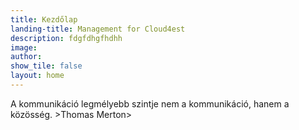 ```yaml
---
title: Kezdőlap
landing-title: Management for Cloud4est
description: fdgfdhgfhdhh
image: 
author: 
show_tile: false
layout: home
---
```


A kommunikáció legmélyebb szintje nem a kommunikáció, hanem a közösség. >Thomas Merton>  
